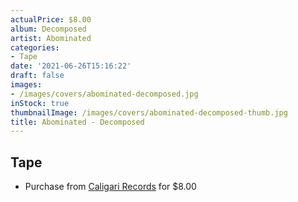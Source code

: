 ```yaml
---
actualPrice: $8.00
album: Decomposed
artist: Abominated
categories:
- Tape
date: '2021-06-26T15:16:22'
draft: false
images:
- /images/covers/abominated-decomposed.jpg
inStock: true
thumbnailImage: /images/covers/abominated-decomposed-thumb.jpg
title: Abominated - Decomposed
---
```


## Tape
* Purchase from [Caligari Records](https://caligarirecords.storenvy.com/products/31870900-abominated-decomposed) for $8.00
